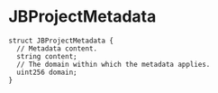 # JBProjectMetadata

```solidity
struct JBProjectMetadata {
  // Metadata content.
  string content;
  // The domain within which the metadata applies.
  uint256 domain;
}
```